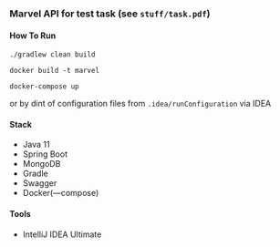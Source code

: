 ### Marvel API for test task (see `stuff/task.pdf`)

#### How To Run

```shell
./gradlew clean build

docker build -t marvel

docker-compose up
```

or by dint of configuration files from `.idea/runConfiguration` via IDEA

#### Stack

- Java 11
- Spring Boot
- MongoDB
- Gradle
- Swagger
- Docker(—compose)

#### Tools

- IntelliJ IDEA Ultimate
